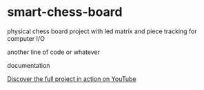 # smart-chess-board
physical chess board project with led matrix and piece tracking for computer I/O

another line of code 
or whatever

documentation


[Discover the full project in action on YouTube](https://www.youtube.com/watch?v=n_iB6XPZ-YA)
